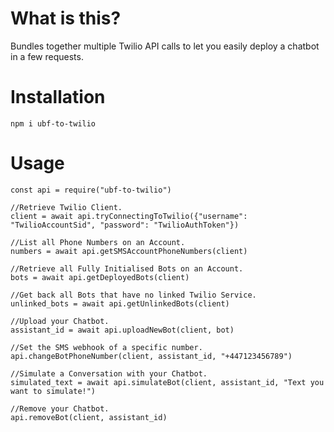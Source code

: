 # What is this?

Bundles together multiple Twilio API calls to let you easily deploy a chatbot in a few requests.

# Installation

`npm i ubf-to-twilio`

# Usage
```
const api = require("ubf-to-twilio")

//Retrieve Twilio Client.
client = await api.tryConnectingToTwilio({"username": "TwilioAccountSid", "password": "TwilioAuthToken"})

//List all Phone Numbers on an Account.
numbers = await api.getSMSAccountPhoneNumbers(client)

//Retrieve all Fully Initialised Bots on an Account.
bots = await api.getDeployedBots(client)

//Get back all Bots that have no linked Twilio Service.
unlinked_bots = await api.getUnlinkedBots(client)

//Upload your Chatbot.
assistant_id = await api.uploadNewBot(client, bot)

//Set the SMS webhook of a specific number.
api.changeBotPhoneNumber(client, assistant_id, "+447123456789")

//Simulate a Conversation with your Chatbot.
simulated_text = await api.simulateBot(client, assistant_id, "Text you want to simulate!")

//Remove your Chatbot.
api.removeBot(client, assistant_id)

```